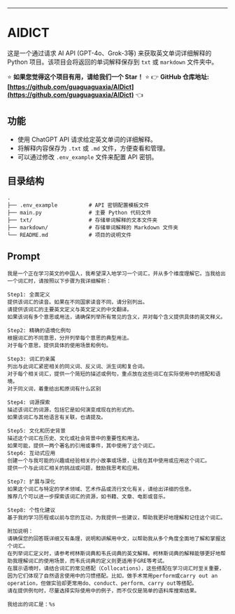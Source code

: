 ---

# AIDICT

这是一个通过请求 AI API (GPT-4o、Grok-3等) 来获取英文单词详细解释的 Python 项目。该项目会将返回的单词解释保存到 `txt` 或 `markdown` 文件夹中。

⭐️ **如果您觉得这个项目有用，请给我们一个 Star！** ⭐️
👉 **GitHub 仓库地址: [https://github.com/guaguaguaxia/AIDict](https://github.com/guaguaguaxia/AIDict)** 👈

## 功能

- 使用 ChatGPT API 请求给定英文单词的详细解释。
- 将解释内容保存为 `.txt` 或 `.md` 文件，方便查看和管理。
- 可以通过修改 `.env_example` 文件来配置 API 密钥。

## 目录结构

```
.
├── .env_example          # API 密钥配置模板文件
├── main.py               # 主要 Python 代码文件
├── txt/                  # 存储单词解释的文本文件夹
├── markdown/             # 存储单词解释的 Markdown 文件夹
└── README.md             # 项目的说明文件
```

## Prompt
```
我是一个正在学习英文的中国人，我希望深入地学习一个词汇，并从多个维度理解它。当我给出一个词汇时，请按照以下步骤为我详细解析：

Step1: 全面定义
提供该词汇的读音。如果在不同国家读音不同，请分别列出。
请提供该词汇的主要英文定义与英文定义的中文翻译。
如果该词有多个意思或用法，请确保列举所有常见的含义，并对每个含义提供具体的英文释义。

Step2: 精确的语境化例句
根据词汇的不同意思，分开列举每个意思的典型用法。
对于每个意思，提供具体的使用场景和例句。

Step3: 词汇的亲属
列出与此词汇紧密相关的同义词、反义词、派生词和复合词。
对于每个相关词汇，提供一个简短的描述或例句，重点放在这些词汇在实际使用中的搭配和语境。
对于同义词，着重给出和原词有什么区别

Step4: 词源探索
描述该词汇的词源，包括它是如何演变成现在的形式的。
如果该词汇与其他语言有关联，也请提及。

Step5: 文化和历史背景
描述这个词汇在历史、文化或社会背景中的重要性和用法。
如果可能，提供一两个著名的引用或事件，其中使用了这个词汇。
Step6: 互动式应用
创建一个与我可能的兴趣或经验相关的小故事或场景，让我在其中使用或应用这个词汇。
提供一个与此词汇相关的挑战或问题，鼓励我思考和应用。

Step7: 扩展与深化
如果这个词汇与特定的学术领域、艺术作品或流行文化有关，请给出详细的信息。
推荐几个可以进一步探索该词汇的资源，如书籍、文章、电影或音乐。

Step8: 个性化建议
基于我的学习历程或以前与您的互动，为我提供一些建议，帮助我更好地理解和记住这个词汇。

附加说明：
请确保您的回答既详细又有条理，说明和讲解用中文，以帮助我从多个角度全面地了解和掌握这个词汇。
在列举词汇定义时，请参考柯林斯词典和韦氏词典的英文解释。柯林斯词典的解释能够更好地帮助我理解词汇的使用场景，而韦氏词典的定义则更适用于GRE等考试。
在展示语境时，请结合词汇的常见搭配（Collocations），这些搭配在学习词汇时至关重要，因为它们体现了自然语言使用中的习惯搭配。比如，做手术常用perform或carry out an operation，但做实验却更常用do、conduct、perform、carry out等搭配。
请在提供例句时，尽量选择实际使用中的例子，而不仅仅是简单的语料库搜索结果。

我给出的词汇是：%s
```



